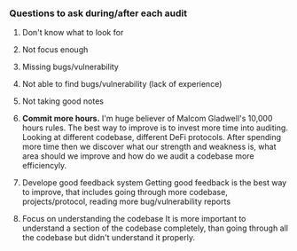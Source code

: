 ### Questions to ask during/after each audit

1. Don't know what to look for
2. Not focus enough
3. Missing bugs/vulnerability  
4. Not able to find bugs/vulnerability (lack of experience)
5. Not taking good notes

1. **Commit more hours.**
I'm huge believer of Malcom Gladwell's 10,000 hours rules. The best way to improve is to invest more time into auditing. Looking at different codebase, different DeFi protocols. After spending more time then we discover what our strength and weakness is, what area should we improve and how do we audit a codebase more efficiencyly. 

2. Develope good feedback system
Getting good feedback is the best way to improve, that includes going through more codebase, projects/protocol, reading more bug/vulnerability reports

3. Focus on understanding the codebase
It is more important to understand a section of the codebase completely, than going through all the codebase but didn't understand it properly.